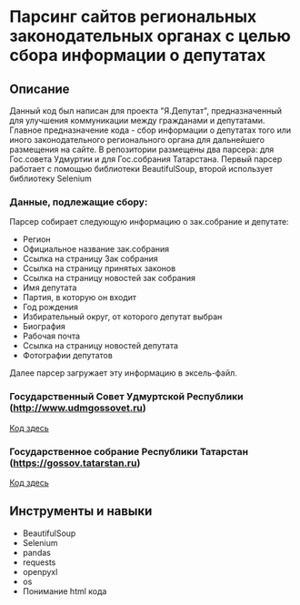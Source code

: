 # Парсинг сайтов региональных законодательных органах с целью сбора информации о депутатах

## Описание
Данный код был написан для проекта "Я.Депутат", предназначенный для улучшения коммуникации между гражданами и депутатами.
Главное предназначение кода - сбор информации о депутатах того или иного законодательного регионального органа для дальнейшего размещения на сайте.
В репозитории размещены два парсера: для Гос.совета Удмуртии и для Гос.собрания Татарстана. Первый парсер работает с помощью библиотеки BeautifulSoup, второй использует библиотеку Selenium

### Данные, подлежащие сбору:
Парсер собирает следующую информацию о зак.собрание и депутате:
- Регион
- Официальное название зак.собрания
- Ссылка на страницу Зак собрания
- Ссылка на страницу принятых законов
- Ссылка на страницу новостей зак собрания
- Имя депутата
- Партия, в которую он входит
- Год рождения
- Избирательный округ, от которого депутат выбран
- Биография
- Рабочая почта
- Ссылка на страницу новостей депутата
- Фотографии депутатов

Далее парсер загружает эту информацию в эксель-файл.



### Государственный Совет Удмуртской Республики (http://www.udmgossovet.ru)
[Код здесь](https://github.com/Georgiy2002/Web_scraping_info_about_deputies/blob/main/Udmurtia.py)

### Государственное собрание Республики Татарстан (https://gossov.tatarstan.ru)
[Код здесь](https://github.com/Georgiy2002/Web_scraping_info_about_deputies/blob/main/Tatarstan.py)



## Инструменты и навыки
- BeautifulSoup
- Selenium
- pandas
- requests
- openpyxl
- os
- Понимание html кода

